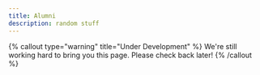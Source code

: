 ```yaml
---
title: Alumni
description: random stuff
---
```


{% callout type="warning" title="Under Development" %}
We're still working hard to bring you this page. Please check back later!
{% /callout %}